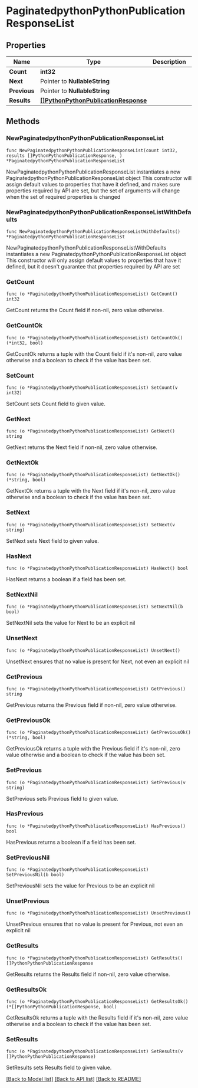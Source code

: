# PaginatedpythonPythonPublicationResponseList

## Properties

Name | Type | Description | Notes
------------ | ------------- | ------------- | -------------
**Count** | **int32** |  | 
**Next** | Pointer to **NullableString** |  | [optional] 
**Previous** | Pointer to **NullableString** |  | [optional] 
**Results** | [**[]PythonPythonPublicationResponse**](PythonPythonPublicationResponse.md) |  | 

## Methods

### NewPaginatedpythonPythonPublicationResponseList

`func NewPaginatedpythonPythonPublicationResponseList(count int32, results []PythonPythonPublicationResponse, ) *PaginatedpythonPythonPublicationResponseList`

NewPaginatedpythonPythonPublicationResponseList instantiates a new PaginatedpythonPythonPublicationResponseList object
This constructor will assign default values to properties that have it defined,
and makes sure properties required by API are set, but the set of arguments
will change when the set of required properties is changed

### NewPaginatedpythonPythonPublicationResponseListWithDefaults

`func NewPaginatedpythonPythonPublicationResponseListWithDefaults() *PaginatedpythonPythonPublicationResponseList`

NewPaginatedpythonPythonPublicationResponseListWithDefaults instantiates a new PaginatedpythonPythonPublicationResponseList object
This constructor will only assign default values to properties that have it defined,
but it doesn't guarantee that properties required by API are set

### GetCount

`func (o *PaginatedpythonPythonPublicationResponseList) GetCount() int32`

GetCount returns the Count field if non-nil, zero value otherwise.

### GetCountOk

`func (o *PaginatedpythonPythonPublicationResponseList) GetCountOk() (*int32, bool)`

GetCountOk returns a tuple with the Count field if it's non-nil, zero value otherwise
and a boolean to check if the value has been set.

### SetCount

`func (o *PaginatedpythonPythonPublicationResponseList) SetCount(v int32)`

SetCount sets Count field to given value.


### GetNext

`func (o *PaginatedpythonPythonPublicationResponseList) GetNext() string`

GetNext returns the Next field if non-nil, zero value otherwise.

### GetNextOk

`func (o *PaginatedpythonPythonPublicationResponseList) GetNextOk() (*string, bool)`

GetNextOk returns a tuple with the Next field if it's non-nil, zero value otherwise
and a boolean to check if the value has been set.

### SetNext

`func (o *PaginatedpythonPythonPublicationResponseList) SetNext(v string)`

SetNext sets Next field to given value.

### HasNext

`func (o *PaginatedpythonPythonPublicationResponseList) HasNext() bool`

HasNext returns a boolean if a field has been set.

### SetNextNil

`func (o *PaginatedpythonPythonPublicationResponseList) SetNextNil(b bool)`

 SetNextNil sets the value for Next to be an explicit nil

### UnsetNext
`func (o *PaginatedpythonPythonPublicationResponseList) UnsetNext()`

UnsetNext ensures that no value is present for Next, not even an explicit nil
### GetPrevious

`func (o *PaginatedpythonPythonPublicationResponseList) GetPrevious() string`

GetPrevious returns the Previous field if non-nil, zero value otherwise.

### GetPreviousOk

`func (o *PaginatedpythonPythonPublicationResponseList) GetPreviousOk() (*string, bool)`

GetPreviousOk returns a tuple with the Previous field if it's non-nil, zero value otherwise
and a boolean to check if the value has been set.

### SetPrevious

`func (o *PaginatedpythonPythonPublicationResponseList) SetPrevious(v string)`

SetPrevious sets Previous field to given value.

### HasPrevious

`func (o *PaginatedpythonPythonPublicationResponseList) HasPrevious() bool`

HasPrevious returns a boolean if a field has been set.

### SetPreviousNil

`func (o *PaginatedpythonPythonPublicationResponseList) SetPreviousNil(b bool)`

 SetPreviousNil sets the value for Previous to be an explicit nil

### UnsetPrevious
`func (o *PaginatedpythonPythonPublicationResponseList) UnsetPrevious()`

UnsetPrevious ensures that no value is present for Previous, not even an explicit nil
### GetResults

`func (o *PaginatedpythonPythonPublicationResponseList) GetResults() []PythonPythonPublicationResponse`

GetResults returns the Results field if non-nil, zero value otherwise.

### GetResultsOk

`func (o *PaginatedpythonPythonPublicationResponseList) GetResultsOk() (*[]PythonPythonPublicationResponse, bool)`

GetResultsOk returns a tuple with the Results field if it's non-nil, zero value otherwise
and a boolean to check if the value has been set.

### SetResults

`func (o *PaginatedpythonPythonPublicationResponseList) SetResults(v []PythonPythonPublicationResponse)`

SetResults sets Results field to given value.



[[Back to Model list]](../README.md#documentation-for-models) [[Back to API list]](../README.md#documentation-for-api-endpoints) [[Back to README]](../README.md)


